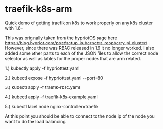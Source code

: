 # traefik-k8s-arm
Quick demo of getting traefik on k8s to work properly on any k8s cluster with 1.6+ 

This was originally taken from the hypriotOS page here https://blog.hypriot.com/post/setup-kubernetes-raspberry-pi-cluster/ .  However, since there was RBAC released in 1.6 it no longer worked.  I also added some other parts to each of the JSON files to allow the correct node selector as well as lables for the proper nodes that are arm related. 

1.) kubectly apply -f hypriottest.yaml

2.) kubectl expose -f hypriottest.yaml --port=80

3.) kubectl apply -f traefik-rbac.yaml

4.) kubectl apply -f traefik-k8s-example.yaml

5.) kubectl label node <load balancer-node> nginx-controller=traefik

At this point you should be able to connect to the node ip of the node you want to do the load balancing. 


